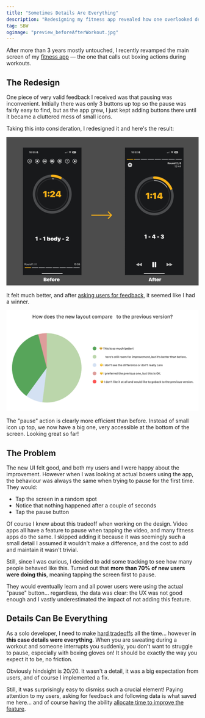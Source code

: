```yaml
---
title: "Sometimes Details Are Everything"
description: "Redesigning my fitness app revealed how one overlooked detail impacted 70% of users. Sometimes, small UX choices change everything."
tag: SBW
ogimage: "preview_beforeAfterWorkout.jpg"
---
```


After more than 3 years mostly untouched, I recently revamped the main screen of my [fitness app](https://shadowboxingapp.com/) — the one that calls out boxing actions during workouts. 

## The Redesign

One piece of very valid feedback I received was that pausing was inconvenient. Initially there was only 3 buttons up top so the pause was fairly easy to find, but as the app grew, I just kept adding buttons there until it became a cluttered mess of small icons.

Taking this into consideration, I redesigned it and here's the result:

<div class="image-wrapper image-90" style="text-align: center"><img src="/assets/blog/beforeAfterWorkout.jpg" alt="Redesign workout app"/></div>

It felt much better, and after [asking users for feedback](/blog/2025/02/03/ask-for-feedback/), it seemed like I had a winner.

<div class="image-wrapper image-90" style="text-align: center"><img src="/assets/blog/surveyLayout.png" alt="User feedback"/></div>

The "pause" action is clearly more efficient than before. Instead of small icon up top, we now have a big one, very accessible at the bottom of the screen. Looking great so far!

## The Problem

The new UI felt good, and both my users and I were happy about the improvement. However when I was looking at actual boxers using the app, the behaviour was always the same when trying to pause for the first time. They would:

- Tap the screen in a random spot
- Notice that nothing happened after a couple of seconds
- Tap the pause button

Of course I knew about this tradeoff when working on the design. Video apps all have a feature to pause when tapping the video, and many fitness apps do the same. I skipped adding it because it was seemingly such a small detail I assumed it wouldn't make a difference, and the cost to add and maintain it wasn't trivial. 

Still, since I was curious, I decided to add some tracking to see how many people behaved like this. Turned out that **more than 70% of new users were doing this**, meaning tapping the screen first to pause.

They would eventually learn and all power users were using the actual "pause" button... regardless, the data was clear: the UX was not good enough and I vastly underestimated the impact of not adding this feature.

## Details Can Be Everything

As a solo developer, I need to make [hard tradeoffs](/blog/2024/07/23/mvp-not-just-software/) all the time... however **in this case details were everything**. When you are sweating during a workout and someone interrupts you suddenly, you don't want to struggle to pause, especially with boxing gloves on! It should be exactly the way you expect it to be, no friction.

Obviously hindsight is 20/20. It wasn't a detail, it was a big expectation from users, and of course I implemented a fix.

Still, it was surprisingly easy to dismiss such a crucial element! Paying attention to my users, asking for feedback and following data is what saved me here... and of course having the ability [allocate time to improve the feature](/blog/2024/01/09/minimum-viable-product-iterations/).
